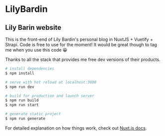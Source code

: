 # LilyBardin

## Lily Barin website

This is the front-end of Lily Bardin's personal blog in NuxtJS + Vuetify + Strapi.
Code is free to use for the moment! It would be great though to tag me when you use this code 😀

Thanks to all the stack that provides me free dev versions of their products.

```bash
# install dependencies
$ npm install

# serve with hot reload at localhost:3000
$ npm run dev

# build for production and launch server
$ npm run build
$ npm run start

# generate static project
$ npm run generate
```

For detailed explanation on how things work, check out [Nuxt.js docs](https://nuxtjs.org).

